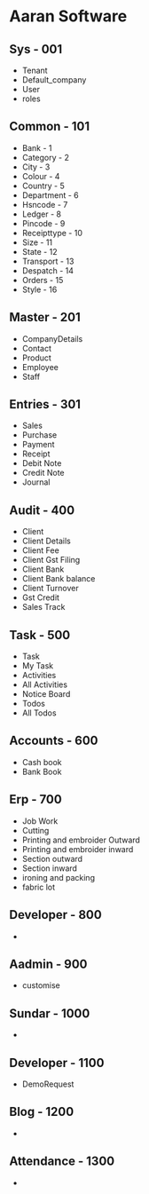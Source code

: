 # Aaran Software

## Sys - 001

- Tenant
- Default_company
- User
- roles

## Common - 101
- Bank - 1
- Category - 2
- City - 3
- Colour - 4
- Country - 5
- Department - 6
- Hsncode - 7 
- Ledger - 8 
- Pincode - 9 
- Receipttype - 10
- Size - 11 
- State - 12 
- Transport - 13
- Despatch - 14
- Orders - 15
- Style - 16

##  Master - 201

- CompanyDetails
- Contact
- Product
- Employee
- Staff


## Entries - 301

- Sales
- Purchase
- Payment
- Receipt
- Debit Note
- Credit Note
- Journal


## Audit - 400
- Client
- Client Details
- Client Fee
- Client Gst Filing
- Client Bank
- Client Bank balance
- Client Turnover
- Gst Credit
- Sales Track

## Task - 500
- Task
- My Task
- Activities
- All Activities
- Notice Board
- Todos
- All Todos


## Accounts - 600
- Cash book
- Bank Book

## Erp - 700
- Job Work
- Cutting
- Printing and embroider Outward
- Printing and embroider inward
- Section outward
- Section inward
- ironing and packing
- fabric lot


## Developer - 800
- 

## Aadmin - 900
- customise


## Sundar - 1000
-

## Developer - 1100
- DemoRequest


## Blog - 1200
- 

## Attendance - 1300
- 
































